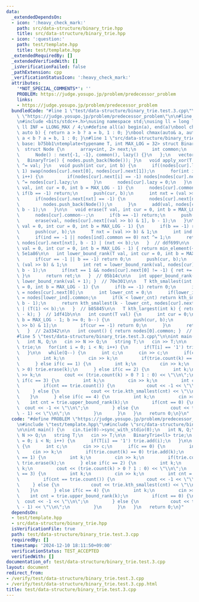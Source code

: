 ```yaml
---
data:
  _extendedDependsOn:
  - icon: ':heavy_check_mark:'
    path: src/data-structure/binary_trie.hpp
    title: src/data-structure/binary_trie.hpp
  - icon: ':question:'
    path: test/template.hpp
    title: test/template.hpp
  _extendedRequiredBy: []
  _extendedVerifiedWith: []
  _isVerificationFailed: false
  _pathExtension: cpp
  _verificationStatusIcon: ':heavy_check_mark:'
  attributes:
    '*NOT_SPECIAL_COMMENTS*': ''
    PROBLEM: https://judge.yosupo.jp/problem/predecessor_problem
    links:
    - https://judge.yosupo.jp/problem/predecessor_problem
  bundledCode: "#line 1 \"test/data-structure/binary_trie.test.3.cpp\"\n#define PROBLEM\
    \ \"https://judge.yosupo.jp/problem/predecessor_problem\"\n\n#line 1 \"test/template.hpp\"\
    \n#include <bits/stdc++.h>\nusing namespace std;\nusing ll = long long;\nconst\
    \ ll INF = LLONG_MAX / 4;\n#define all(a) begin(a), end(a)\nbool chmin(auto& a,\
    \ auto b) { return a > b ? a = b, 1 : 0; }\nbool chmax(auto& a, auto b) { return\
    \ a < b ? a = b, 1 : 0; }\n#line 1 \"src/data-structure/binary_trie.hpp\"\n//\
    \ base: b75bb1\ntemplate<typename T, int MAX_LOG = 32> struct BinaryTrie {\n \
    \  struct Node {\n      array<int, 2> next;\n      int common;\n      T lazy;\n\
    \      Node() : next{-1, -1}, common(), lazy() {}\n   };\n   vector<Node> nodes;\n\
    \   BinaryTrie() { nodes.push_back(Node()); }\n   void apply_xor(T val) { nodes[0].lazy\
    \ ^= val; }\n   void push(int cur, int b) {\n      if((nodes[cur].lazy >> b) &\
    \ 1) swap(nodes[cur].next[0], nodes[cur].next[1]);\n      for(int i = 0; i < 2;\
    \ i++) {\n         if(nodes[cur].next[i] == -1) nodes[nodes[cur].next[i]].lazy\
    \ ^= nodes[cur].lazy;\n      }\n      nodes[cur].lazy = 0;\n   }\n   void add(T\
    \ val, int cur = 0, int b = MAX_LOG - 1) {\n      nodes[cur].common++;\n     \
    \ if(b == -1) return;\n      push(cur, b);\n      int nxt = (val >> (T)b) & (T)1;\n\
    \      if(nodes[cur].next[nxt] == -1) {\n         nodes[cur].next[nxt] = size(nodes);\n\
    \         nodes.push_back(Node());\n      }\n      add(val, nodes[cur].next[nxt],\
    \ b - 1);\n   }\n\n   void erase(T val, int cur = 0, int b = MAX_LOG - 1) {\n\
    \      nodes[cur].common--;\n      if(b == -1) return;\n      push(cur, b);\n\
    \      erase(val, nodes[cur].next[(val >> b) & 1], b - 1);\n   }\n\n   T min_element(T\
    \ val = 0, int cur = 0, int b = MAX_LOG - 1) {\n      if(b == -1) return 0;\n\
    \      push(cur, b);\n      T nxt = (val >> b) & 1;\n      int ind = nodes[cur].next[nxt];\n\
    \      if(ind == -1 || nodes[ind].common == 0) nxt ^= 1;\n      return min_element(val,\
    \ nodes[cur].next[nxt], b - 1) | (nxt << b);\n   }  // ddf699\n\n   T max_element(T\
    \ val = 0, int cur = 0, int b = MAX_LOG - 1) { return min_element(~val); }  //\
    \ 5e1a86\n\n   int lower_bound_rank(T val, int cur = 0, int b = MAX_LOG - 1) {\n\
    \      if(cur == -1 || b == -1) return 0;\n      push(cur, b);\n      T nxt =\
    \ (val >> b) & 1;\n      int ret = lower_bound_rank(val, nodes[cur].next[nxt],\
    \ b - 1);\n      if(nxt == 1 && nodes[cur].next[0] != -1) { ret += nodes[nodes[cur].next[0]].common;\
    \ }\n      return ret;\n   }  // 05b14c\n\n   int upper_bound_rank(T val) { return\
    \ lower_bound_rank(val + 1); }  // 70e301\n\n   T kth_smallest(int k, int cur\
    \ = 0, int b = MAX_LOG - 1) {\n      if(b == -1) return 0;\n      int lower_ind\
    \ = nodes[cur].next[0];\n      int lower_cnt = 0;\n      if(lower_ind != -1) lower_cnt\
    \ = nodes[lower_ind].common;\n      if(k < lower_cnt) return kth_smallest(k, nodes[cur].next[0],\
    \ b - 1);\n      return kth_smallest(k - lower_cnt, nodes[cur].next[1], b - 1)\
    \ | (T(1) << b);\n   }  // b85845\n\n   T kth_largest(int k) { return kth_smallest(nodes[0].common\
    \ - k); }  // 1df41b\n\n   int count(T val) {\n      int cur = 0;\n      for(int\
    \ b = MAX_LOG - 1; b >= 0; b--) {\n         push(cur, b);\n         cur = nodes[cur].next[(val\
    \ >> b) & 1];\n         if(cur == -1) return 0;\n      }\n      return nodes[cur].common;\n\
    \   }  // 2a3342\n\n   int count() { return nodes[0].common; }  // 210f0e\n};\n\
    #line 5 \"test/data-structure/binary_trie.test.3.cpp\"\n\nint main() {\n   cin.tie(0)->sync_with_stdio(0);\n\
    \   int N, Q;\n   cin >> N >> Q;\n   string T;\n   cin >> T;\n\n   BinaryTrie<ll>\
    \ trie;\n   for(int i = 0; i < N; i++) {\n      if(T[i] == '1') trie.add(i);\n\
    \   }\n\n   while(Q--) {\n      int c;\n      cin >> c;\n      if(c == 0) {\n\
    \         int k;\n         cin >> k;\n         if(trie.count(k) == 0) trie.add(k);\n\
    \      } else if(c == 1) {\n         int k;\n         cin >> k;\n         if(trie.count(k)\
    \ > 0) trie.erase(k);\n      } else if(c == 2) {\n         int k;\n         cin\
    \ >> k;\n         cout << (trie.count(k) > 0 ? 1 : 0) << \"\\n\";\n      } else\
    \ if(c == 3) {\n         int k;\n         cin >> k;\n         int cnt = trie.lower_bound_rank(k);\n\
    \         if(cnt == trie.count()) {\n            cout << -1 << \"\\n\";\n    \
    \     } else {\n            cout << trie.kth_smallest(cnt) << \"\\n\";\n     \
    \    }\n      } else if(c == 4) {\n         int k;\n         cin >> k;\n     \
    \    int cnt = trie.upper_bound_rank(k);\n         if(cnt == 0) {\n          \
    \  cout << -1 << \"\\n\";\n         } else {\n            cout << trie.kth_smallest(cnt\
    \ - 1) << \"\\n\";\n         }\n      }\n   }\n   return 0;\n}\n"
  code: "#define PROBLEM \"https://judge.yosupo.jp/problem/predecessor_problem\"\n\
    \n#include \"test/template.hpp\"\n#include \"src/data-structure/binary_trie.hpp\"\
    \n\nint main() {\n   cin.tie(0)->sync_with_stdio(0);\n   int N, Q;\n   cin >>\
    \ N >> Q;\n   string T;\n   cin >> T;\n\n   BinaryTrie<ll> trie;\n   for(int i\
    \ = 0; i < N; i++) {\n      if(T[i] == '1') trie.add(i);\n   }\n\n   while(Q--)\
    \ {\n      int c;\n      cin >> c;\n      if(c == 0) {\n         int k;\n    \
    \     cin >> k;\n         if(trie.count(k) == 0) trie.add(k);\n      } else if(c\
    \ == 1) {\n         int k;\n         cin >> k;\n         if(trie.count(k) > 0)\
    \ trie.erase(k);\n      } else if(c == 2) {\n         int k;\n         cin >>\
    \ k;\n         cout << (trie.count(k) > 0 ? 1 : 0) << \"\\n\";\n      } else if(c\
    \ == 3) {\n         int k;\n         cin >> k;\n         int cnt = trie.lower_bound_rank(k);\n\
    \         if(cnt == trie.count()) {\n            cout << -1 << \"\\n\";\n    \
    \     } else {\n            cout << trie.kth_smallest(cnt) << \"\\n\";\n     \
    \    }\n      } else if(c == 4) {\n         int k;\n         cin >> k;\n     \
    \    int cnt = trie.upper_bound_rank(k);\n         if(cnt == 0) {\n          \
    \  cout << -1 << \"\\n\";\n         } else {\n            cout << trie.kth_smallest(cnt\
    \ - 1) << \"\\n\";\n         }\n      }\n   }\n   return 0;\n}"
  dependsOn:
  - test/template.hpp
  - src/data-structure/binary_trie.hpp
  isVerificationFile: true
  path: test/data-structure/binary_trie.test.3.cpp
  requiredBy: []
  timestamp: '2024-12-10 18:11:50+09:00'
  verificationStatus: TEST_ACCEPTED
  verifiedWith: []
documentation_of: test/data-structure/binary_trie.test.3.cpp
layout: document
redirect_from:
- /verify/test/data-structure/binary_trie.test.3.cpp
- /verify/test/data-structure/binary_trie.test.3.cpp.html
title: test/data-structure/binary_trie.test.3.cpp
---
```

